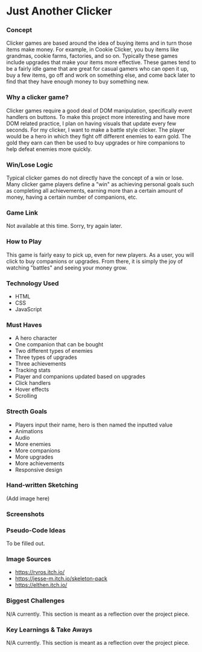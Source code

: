 # Just Another Clicker

### Concept
Clicker games are based around the idea of buying items and in turn those items make money. For example, in Cookie Clicker, you buy items like grandmas, cookie farms, factories, and so on. Typically these games include upgrades that make your items more effective. These games tend to be a fairly idle game that are great for casual gamers who can open it up, buy a few items, go off and work on something else, and come back later to find that they have enough money to buy something new.

### Why a clicker game?
Clicker games require a good deal of DOM manipulation, specifically event handlers on buttons. To make this project more interesting and have more DOM related practice, I plan on having visuals that update every few seconds. For my clicker, I want to make a battle style clicker. The player would be a hero in which they fight off different enemies to earn gold. The gold they earn can then be used to buy upgrades or hire companions to help defeat enemies more quickly. 

### Win/Lose Logic
Typical clicker games do not directly have the concept of a win or lose. Many clicker game players define a "win" as achieving personal goals such as completing all achievements, earning more than a certain amount of money, having a certain number of companions, etc. 

### Game Link
Not available at this time. Sorry, try again later.

### How to Play
This game is fairly easy to pick up, even for new players. As a user, you will click to buy companions or upgrades. From there, it is simply the joy of watching "battles" and seeing your money grow.

### Technology Used
* HTML
* CSS
* JavaScript

### Must Haves
* A hero character
* One companion that can be bought
* Two different types of enemies
* Three types of upgrades
* Three achievements
* Tracking stats
* Player and companions updated based on upgrades
* Click handlers
* Hover effects
* Scrolling

### Strecth Goals
* Players input their name, hero is then named the inputted value
* Animations
* Audio
* More enemies
* More companions
* More upgrades
* More achievements
* Responsive design

### Hand-written Sketching
(Add image here)

### Screenshots

### Pseudo-Code Ideas
To be filled out.

### Image Sources
* https://rvros.itch.io/
* https://jesse-m.itch.io/skeleton-pack
* https://elthen.itch.io/

### Biggest Challenges
N/A currently. This section is meant as a reflection over the project piece.

### Key Learnings & Take Aways
N/A currently. This section is meant as a reflection over the project piece.
